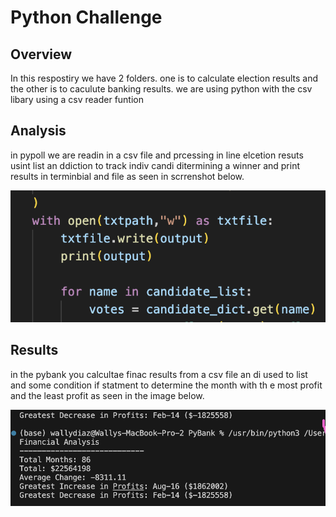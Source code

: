 # Python Challenge

## Overview

In this respostiry we have 2 folders. one is to calculate election results and the other is to caculute banking results. we are using python with the csv libary using a csv reader funtion

## Analysis

in pypoll we are readin in a csv file and prcessing in line elcetion resuts usint list an ddiction to track indiv candi ditermining a winner and print results in terminbial and file as seen in scrrenshot below.

![Output Screenshot](./Images/image2.png)  

## Results

in the pybank you calcultae finac results from a csv file an di used to list and some condition if statment to determine the month with th e most profit and the least profit as seen in the image below.


![Yo Momma](./Images/image1.png)  
